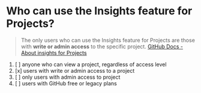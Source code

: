 # Who can use the Insights feature for Projects?

> The only users who can use the Insights feature for Projects are those with **write or admin access** to the specific project. [GitHub Docs - About insights for Projects](https://docs.github.com/en/issues/planning-and-tracking-with-projects/viewing-insights-from-your-project/about-insights-for-projects)

1. [ ] anyone who can view a project, regardless of access level
1. [x] users with write or admin access to a project
1. [ ] only users with admin access to project
1. [ ] users with GitHub free or legacy plans